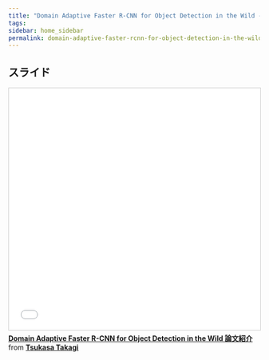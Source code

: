 ```yaml
---
title: "Domain Adaptive Faster R-CNN for Object Detection in the Wild - 2018/07/01 第46回 コンピュータビジョン勉強会＠関東 CVPR2018読み会(前編)"
tags: 
sidebar: home_sidebar
permalink: domain-adaptive-faster-rcnn-for-object-detection-in-the-wild.html
---
```


## スライド

<iframe src="//www.slideshare.net/slideshow/embed_code/key/nVdqmRNIXA7JAO" width="595" height="485" frameborder="0" marginwidth="0" marginheight="0" scrolling="no" style="border:1px solid #CCC; border-width:1px; margin-bottom:5px; max-width: 100%;" allowfullscreen> </iframe> <div style="margin-bottom:5px"> <strong> <a href="//www.slideshare.net/TsukasaTakagi/domain-adaptive-faster-rcnn-for-object-detection-in-the-wild" title="Domain Adaptive Faster R-CNN for Object Detection in the Wild 論文紹介" target="_blank">Domain Adaptive Faster R-CNN for Object Detection in the Wild 論文紹介</a> </strong> from <strong><a href="https://www.slideshare.net/TsukasaTakagi" target="_blank">Tsukasa Takagi</a></strong> </div>